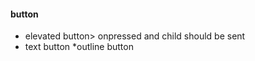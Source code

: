 #### button

- elevated button> onpressed and child should be sent
- text button
  \*outline button
